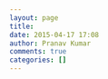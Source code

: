 ```yaml
---
layout: page
title: 
date: 2015-04-17 17:08
author: Pranav Kumar
comments: true
categories: []
---
```

 
